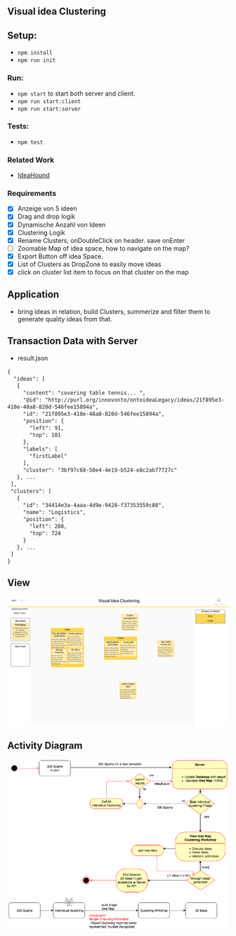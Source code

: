 ## Visual idea Clustering

## Setup:

- `npm install`
- `npm run init`

### Run:

- `npm start` to start both server and client.
- `npm run start:client`
- `npm run start:server`

### Tests:

- `npm test`

### Related Work

- [IdeaHound](http://www.eecs.harvard.edu/~kgajos/papers/2016/siangliulue16ideahound-uist.shtml)

### Requirements

- [x] Anzeige von 5 ideen
- [x] Drag and drop logik
- [x] Dynamische Anzahl von Ideen
- [x] Clustering Logik
- [x] Rename Clusters, onDoubleClick on header. save onEnter
- [ ] Zoomable Map of idea space, how to navigate on the map?
- [x] Export Button off idea Space.
- [x] List of Clusters as DropZone to easily move ideas
- [x] click on cluster list item to focus on that cluster on the map

## Application

- bring ideas in relation, build Clusters, summerize and filter them to generate quality ideas from that.

## Transaction Data with Server

- result.json

```
{
  "ideas": [
   {
     "content": "covering table tennis... ",
     "@id": "http://purl.org/innovonto/ontoideaLegacy/ideas/21f895e3-410e-48a8-820d-546fee15894a",
     "id": "21f895e3-410e-48a8-820d-546fee15894a",
     "position": {
       "left": 91,
       "top": 101
     },
     "labels": [
       "firstLabel"
     ],
     "cluster": "3bf97c68-50e4-4e19-b524-e8c2ab77727c"
   }, ...
 ],
 "clusters": [
   {
     "id": "34414e3a-4aaa-4d9e-9428-f37353559c80",
     "name": "Logistics",
     "position": {
       "left": 208,
       "top": 724
     }
   }, ...
 ]
}
```

## View

![Example](/client/public/ScreenshotVisualIdeaClustering.png)

## Activity Diagram

![Diagram](/client/public/ActivityDiagramClustering.png)

```

```
